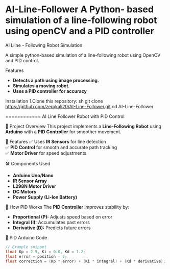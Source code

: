 AI-Line-Follower
A Python- based simulation of a line-following robot using openCV and a PID controller
=======
AI Liine - Following Robot Simulation

A simple python-based simulation of a line-following robot using OpenCV 
and PID control.

Features
- **Detects a path using image processing.**
- **Simulates a moving robot.**
- **Uses a PID controller for accuracy**

Installation 
1.Clone this repository:
    sh
    git clone
    https://github.com/zerokali20/AI-Line-Follower.git
    cd AI-Line-Follower

============
AI Line Follower Robot with PID Control

🚀 Project Overview
This project implements a **Line-Following Robot** using **Arduino** with a **PID Controller** for smoother movement.

📌 Features
✅ Uses **IR Sensors** for line detection  
✅ **PID Control** for smooth and accurate path tracking  
✅ **Motor Driver** for speed adjustments  

🛠️ Components Used
- **Arduino Uno/Nano**
- **IR Sensor Array**
- **L298N Motor Driver**
- **DC Motors**
- **Power Supply (Li-Ion Battery)**

🎯 How PID Works
The **PID Controller** improves stability by:
- **Proportional (P):** Adjusts speed based on error
- **Integral (I):** Accumulates past errors
- **Derivative (D):** Predicts future errors

🔧 PID Arduino Code
```cpp
// Example snippet
float Kp = 2.5, Ki = 0.0, Kd = 1.2;  
float error = position - 2;  
float correction = (Kp * error) + (Ki * integral) + (Kd * derivative);
